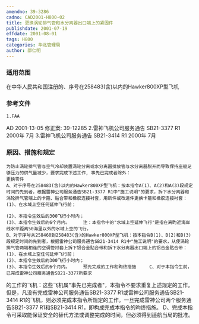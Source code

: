 ```yaml
---
amendno: 39-3286
cadno: CAD2001-H800-02
title: 更换涡轮排气管和水分离器出口端上的紧固件
publishdate: 2001-07-19
effdate: 2001-08-01
tags: H800
categories: 华北管理局
author: 邵仁明
---
```


### 适用范围 
在中华人民共和国注册的、序号在258483(含)以内的Hawker800XP型飞机

<!--more-->
### 参考文件
    1.FAA 
AD 2001-13-05  修正案: 39-12285
    2.雷神飞机公司服务通告 SB21-3377 R1  2000年 7月
    3.雷神飞机公司服务通告 SB21-3414 R1  2000年 7月

### 原因、措施和规定 
    为防止涡轮排气管与空气冷却装置涡轮分离或水分离器排放管与水分离器脱开而导致保持座舱足够压力的供气量减少，要求完成下述工作, 事先已完成者除外： 
    更换零件 
    A、对于序号在258483(含)以内的Hawker800XP型飞机：按本指令A(1)、A(2)和A(3)段规定时间的先到者，根据雷神公司服务通告SB21-3377 R1中"施工说明"的要求，拆下水分离器和涡轮排气管端上的卡箍、贴合带和橡胶连接衬套，用新件或改进件更换卡箍和橡胶连接衬套： 
    (1)、在水域上空任何延伸飞行前；
  
    (2)、本指令生效后的300飞行小时内； 
    (3)、本指令生效后的6个月内。     注：本指令中的"水域上空延伸飞行"是指在离昀近海岸线水平距离50海里以外的水域上空的飞行。 
    B、对于序号从258460到258483(含)的Hawker800XP型飞机：按本指令B(1)、B(2)和B(3)段规定时间的先到者，根据雷神公司服务通告SB21-3414 R1中"施工说明"的要求，从使涡轮排气管两端相连的空调管衬套上拆下铝合金贴合带和拆下水分离器出口端上的铝合金贴合带： 
    (1)、在水域上空任何延伸飞行前；
    (2)、本指令生效后的300飞行小时内； 
    (3)、本指令生效后的6个月内。     预先完成的工作和昀终措施     C、对于本指令生前，已完成雷神公司服务通告SB21-3377所要求

的工作的飞机：这些飞机属"事先已完成者"，本指令不要求重复上述规定的工作。但是，凡没有完成雷神公司服务通告SB21-3377 R1或雷神公司服务通告SB21-3414 R1的飞机，则必须完成本指令所规定的工作。一旦完成雷神公司两个服务通告SB21-3377 R1和SB21-3414 R1，即构成完成本指令的昀终措施。
    D、完成本指令可采取能保证安全的替代方法或调整完成的时间，但必须得到适航当局的批准。
